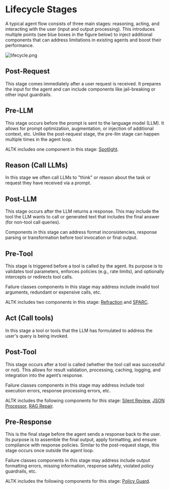 # Lifecycle Stages
A typical agent flow consists of three main stages: reasoning, acting, and interacting with the user (input and output processing).
This introduces multiple points (see blue boxes in the figure below) to inject additional components that can address limitations in existing agents and boost their performance.

![lifecycle.png](../assets/lifecycle.png)

## Post-Request
This stage comes immediately after a user request is received. It prepares the input for the agent and can include components like jail-breaking or other input guardrails.

## Pre-LLM
This stage occurs before the prompt is sent to the language model (LLM). It allows for prompt optimization, augmentation, or injection of additional context, etc.
Unlike the post-request stage, the pre-llm stage can happen multiple times in the agent loop.

ALTK includes one component in this stage: [Spotlight](components/spotlight.md).

## Reason (Call LLMs)
In this stage we often call LLMs to "think" or reason about the task or request they have received via a prompt.

## Post-LLM
This stage occurs after the LLM returns a response. This may include the tool the LLM wants to call or generated text that includes the final answer (for non-tool call queries).

Components in this stage can address format inconsistencies, response parsing or transformation before tool invocation or final output.

## Pre-Tool
This stage is triggered before a tool is called by the agent. Its purpose is to validates tool parameters, enforces policies (e.g., rate limits), and optionally intercepts or redirects tool calls.

Failure classes components in this stage may address include invalid tool arguments, redundant or expensive calls, etc.

ALTK includes two components in this stage: [Refraction](components/refraction.md) and [SPARC](components/sparc.md).

## Act (Call tools)
In this stage a tool or tools that the LLM has formulated to address the user's query is being invoked.

## Post-Tool
This stage occurs after a tool is called (whether the tool call was successful or not).
This allows for result validation, processing, caching, logging, and integration into the agent’s response.

Failure classes components in this stage may address include tool execution errors, response processing errors, etc.

ALTK includes the following components for this stage: [Silent Review](components/silent-review.md), [JSON Processor](components/json-processor.md), [RAG Repair](components/rag-repair.md).

## Pre-Response
This is the final stage before the agent sends a response back to the user. Its purpose is to assemble the final output, apply formatting, and ensure compliance with response policies. Similar to the post-request stage, this stage occurs once outside the agent loop.

Failure classes components in this stage may address include output formatting errors, missing information, response safety, violated policy guardrails, etc.

ALTK includes the following components for this stage: [Policy Guard](components/policy-guard.md).

